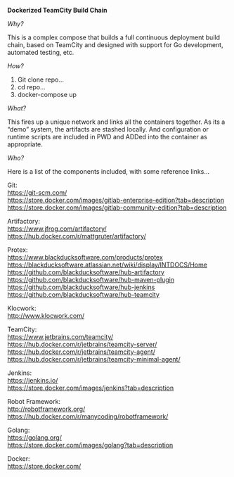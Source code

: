 **Dockerized TeamCity Build Chain**

_Why?_  

This is a complex compose that builds a full continuous deployment build chain, based on TeamCity and designed with support for Go development, automated testing, etc.

_How?_  

1. Git clone repo…
2. cd repo…
3. docker-compose up

_What?_

This fires up a unique network and links all the containers together. As its a “demo” system, the artifacts are stashed locally. And configuration or runtime scripts are included in PWD and ADDed into the container as appropriate.

_Who?_  

Here is a list of the components included, with some reference links…

Git:  
				https://git-scm.com/  
				https://store.docker.com/images/gitlab-enterprise-edition?tab=description  
				https://store.docker.com/images/gitlab-community-edition?tab=description  

Artifactory:  
        https://www.jfrog.com/artifactory/  
				https://hub.docker.com/r/mattgruter/artifactory/  

Protex:  
    https://www.blackducksoftware.com/products/protex  
	https://blackducksoftware.atlassian.net/wiki/display/INTDOCS/Home  
	https://github.com/blackducksoftware/hub-artifactory  
	https://github.com/blackducksoftware/hub-maven-plugin  
	https://github.com/blackducksoftware/hub-jenkins  
	https://github.com/blackducksoftware/hub-teamcity  
	
Klocwork:  
    http://www.klocwork.com/  

TeamCity:  
    https://www.jetbrains.com/teamcity/  
		https://hub.docker.com/r/jetbrains/teamcity-server/  
		https://hub.docker.com/r/jetbrains/teamcity-agent/  
		https://hub.docker.com/r/jetbrains/teamcity-minimal-agent/  

Jenkins:  
    https://jenkins.io/  
		https://store.docker.com/images/jenkins?tab=description  

Robot Framework:  
    http://robotframework.org/  
    https://hub.docker.com/r/manycoding/robotframework/  

Golang:  
    https://golang.org/  
		https://store.docker.com/images/golang?tab=description  

Docker:  
    https://store.docker.com/  
